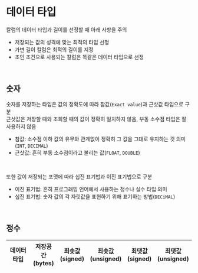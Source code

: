 # 데이터 타입
칼럼의 데이터 타입과 길이를 선정할 때 아래 사항을 주의  
- 저장되는 값의 성격에 맞는 최적의 타입 선정
- 가변 길이 칼럼은 최적의 길이를 지정
- 조인 조건으로 사용되는 칼럼은 똑같은 데이터 타입으로 선정

<br>

## 숫자
숫자를 저장하는 타입은 값의 정확도에 따라 참값(`Exact value`)과 근삿값 타입으로 구분  
근삿값은 저장할 때와 조회할 때의 값이 정확히 일치하지 않음, 부동 소수점 타입은 잘 사용하지 않음   
- 참값: 소수점 이하 값의 유무와 관계없이 정확히 그 값을 그대로 유지하는 것 의미(`INT`, `DECIMAL`)
- 근삿값: 흔히 부동 소수점이라고 불리는 값(`FLOAT`, `DOUBLE`)

<br>

또한 값이 저장되는 포맷에 따라 십진 표기법과 이진 표기법으로 구분  
- 이진 표기법: 흔히 프로그래밍 언어에서 사용하는 정수나 실수 타입 의미
- 십진 표기법: 숫자 값의 각 자릿값을 표현하기 위해 표기하는 방법(`DECiMAL`)

<br>

## 정수
| 데이터 타입 | 저장공간<br>(bytes) | 최솟값<br>(signed) | 최솟값<br>(unsigned) | 최댓값<br>(signed) | 최댓값<br>(unsigned) |
|--|--|--|--|--|--|




























